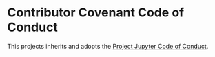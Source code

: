 # Contributor Covenant Code of Conduct

This projects inherits and adopts the [Project Jupyter Code of Conduct](https://jupyter.org/governance/conduct/code_of_conduct.html).  
